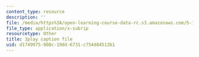 ```yaml
---
content_type: resource
description: ''
file: /media/https%3A/open-learning-course-data-rc.s3.amazonaws.com/5-111-principles-of-chemical-science-fall-2008/d1749975908c19dd6731c754d84513b1_llaa-iEYDLI.srt
file_type: application/x-subrip
resourcetype: Other
title: 3play caption file
uid: d1749975-908c-19dd-6731-c754d84513b1
---
```

